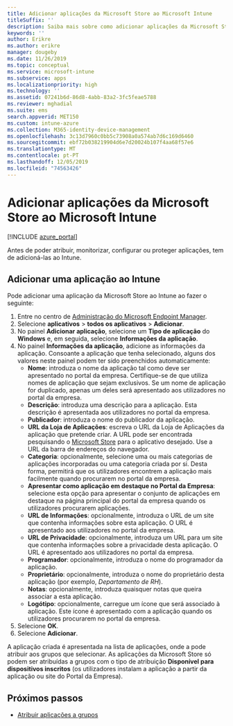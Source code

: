 ```yaml
---
title: Adicionar aplicações da Microsoft Store ao Microsoft Intune
titleSuffix: ''
description: Saiba mais sobre como adicionar aplicações da Microsoft Store (Loja Windows) ao Microsoft Intune.
keywords: ''
author: Erikre
ms.author: erikre
manager: dougeby
ms.date: 11/26/2019
ms.topic: conceptual
ms.service: microsoft-intune
ms.subservice: apps
ms.localizationpriority: high
ms.technology: ''
ms.assetid: 07241b6d-86d8-4abb-83a2-3fc5feae5788
ms.reviewer: mghadial
ms.suite: ems
search.appverid: MET150
ms.custom: intune-azure
ms.collection: M365-identity-device-management
ms.openlocfilehash: 3c13d7960c0bb5c73908a0a574ab7d6c169d6460
ms.sourcegitcommit: ebf72b038219904d6e7d20024b107f4aa68f57e6
ms.translationtype: MT
ms.contentlocale: pt-PT
ms.lasthandoff: 12/05/2019
ms.locfileid: "74563426"
---
```

# <a name="add-microsoft-store-apps-to-microsoft-intune"></a>Adicionar aplicações da Microsoft Store ao Microsoft Intune

[!INCLUDE [azure_portal](../includes/azure_portal.md)]

Antes de poder atribuir, monitorizar, configurar ou proteger aplicações, tem de adicioná-las ao Intune. 

## <a name="add-an-app-to-intune"></a>Adicionar uma aplicação ao Intune
Pode adicionar uma aplicação da Microsoft Store ao Intune ao fazer o seguinte:

1. Entre no centro de [Administração do Microsoft Endpoint Manager](https://go.microsoft.com/fwlink/?linkid=2109431).
2. Selecione **aplicativos** > **todos os aplicativos** > **Adicionar**.
3. No painel **Adicionar aplicação**, selecione um **Tipo de aplicação** do **Windows** e, em seguida, selecione **Informações da aplicação**.
4. No painel **Informações da aplicação**, adicione as informações da aplicação. Consoante a aplicação que tenha selecionado, alguns dos valores neste painel podem ter sido preenchidos automaticamente:
    - **Nome**: introduza o nome da aplicação tal como deve ser apresentado no portal da empresa. Certifique-se de que utiliza nomes de aplicação que sejam exclusivos. Se um nome de aplicação for duplicado, apenas um deles será apresentado aos utilizadores no portal da empresa.
    - **Descrição**: introduza uma descrição para a aplicação. Esta descrição é apresentada aos utilizadores no portal da empresa.
    - **Publicador**: introduza o nome do publicador da aplicação.
    - **URL da Loja de Aplicações**: escreva o URL da Loja de Aplicações da aplicação que pretende criar. A URL pode ser encontrada pesquisando o [Microsoft Store](https://store.microsoft.com) para o aplicativo desejado. Use a URL da barra de endereços do navegador.
    - **Categoria**: opcionalmente, selecione uma ou mais categorias de aplicações incorporadas ou uma categoria criada por si. Desta forma, permitirá que os utilizadores encontrem a aplicação mais facilmente quando procurarem no portal da empresa.
    - **Apresentar como aplicação em destaque no Portal da Empresa**: selecione esta opção para apresentar o conjunto de aplicações em destaque na página principal do portal da empresa quando os utilizadores procurarem aplicações.
    - **URL de Informações**: opcionalmente, introduza o URL de um site que contenha informações sobre esta aplicação. O URL é apresentado aos utilizadores no portal da empresa.
    - **URL de Privacidade**: opcionalmente, introduza um URL para um site que contenha informações sobre a privacidade desta aplicação. O URL é apresentado aos utilizadores no portal da empresa.
    - **Programador**: opcionalmente, introduza o nome do programador da aplicação.
    - **Proprietário**: opcionalmente, introduza o nome do proprietário desta aplicação (por exemplo, *Departamento de RH*).
    - **Notas**: opcionalmente, introduza quaisquer notas que queira associar a esta aplicação.
    - **Logótipo**: opcionalmente, carregue um ícone que será associado à aplicação. Este ícone é apresentado com a aplicação quando os utilizadores procurarem no portal da empresa.
5. Selecione **OK**.
6. Selecione **Adicionar**.

A aplicação criada é apresentada na lista de aplicações, onde a pode atribuir aos grupos que selecionar. As aplicações da Microsoft Store só podem ser atribuídas a grupos com o tipo de atribuição **Disponível para dispositivos inscritos** (os utilizadores instalam a aplicação a partir da aplicação ou site do Portal da Empresa).

## <a name="next-steps"></a>Próximos passos
- [Atribuir aplicações a grupos](apps-deploy.md)
